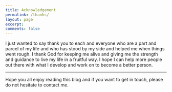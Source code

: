 ```yaml
---
title: Acknowledgement
permalink: /thanks/
layout: page
excerpt: 
comments: false
---
```


I just wanted to say thank you to each and everyone who are a part and parcel of my life and who has stood by my side and helped me when things went rough. I thank God for keeping me alive and giving me the strength and guidance to live my life in a fruitful way. I hope I can help more people out there with what I develop and work on to become a better person.

<hr>

Hope you all enjoy reading this blog and if you want to get in touch, please do not hesitate to contact me.
